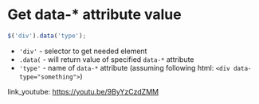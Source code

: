# Get data-* attribute value

```javascript
$('div').data('type');
```

- `'div'` - selector to get needed element
- `.data(` - will return value of specified ```data-*``` attribute
- `'type'` - name of ```data-*``` attribute (assuming following html: ```<div data-type="something">```)


link_youtube: https://youtu.be/9ByYzCzdZMM
